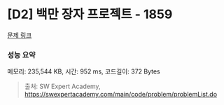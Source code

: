 # [D2] 백만 장자 프로젝트 - 1859 

[문제 링크](https://swexpertacademy.com/main/code/problem/problemDetail.do?contestProbId=AV5LrsUaDxcDFAXc) 

### 성능 요약

메모리: 235,544 KB, 시간: 952 ms, 코드길이: 372 Bytes



> 출처: SW Expert Academy, https://swexpertacademy.com/main/code/problem/problemList.do